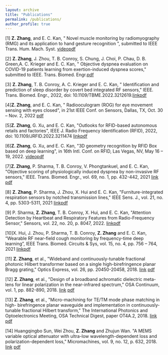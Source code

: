 ```yaml
---
layout: archive
title: "Publications"
permalink: /publications/
author_profile: true
---
```


[1] **Z. Zhang**, and E. C. Kan, " Novel muscle monitoring by radiomyography (RMG) and its application to hand gesture recognition ", submitted to IEEE Trans. Hum. Mach. Syst. [video](https://www.youtube.com/watch?v=UWt5bc9nwfg)[pdf](http://zijingzhang1997.github.io/files/RMG_HGR.pdf)  
      

[2] **Z. Zhang**, J. Zhou, T. B. Conroy, S. Chung, J. Choi, P. Chau, D. B. Green,A. C. Krieger and E. C. Kan, " Objective dyspnea evaluation on COVID-19 patients learning from exertion-induced dyspnea scores," submitted to IEEE. Trans. Biomed. Engr.[pdf](http://zijingzhang1997.github.io/files/COVID_dyspnea.pdf)  

[3]	**Z. Zhang**, T. B. Conroy, A. C. Krieger and E. C. Kan, " Identification and prediction of sleep disorder by covert bed integrated RF sensors," IEEE. Trans. Biomed. Engr., 2022, doi: 10.1109/TBME.2022.3212619.[link](https://ieeexplore.ieee.org/abstract/document/9913659)[pdf](https://ieeexplore-ieee-org.proxy.library.cornell.edu/stamp/stamp.jsp?tp=&arnumber=9913659)


[4]**Z. Zhang**, and E. C. Kan, " Radiooculogram (ROG) for eye movement sensing with eyes closed", in 21st IEEE Conf. on Sensors, Dallas, TX, Oct. 30 – Nov. 2, 2022 [pdf](http://zijingzhang1997.github.io/files/pmanuscript_ROG.pdf)

[5]**Z. Zhang**, G. Xu, and E. C. Kan, "Outlooks for RFID-based autonomous retails and factories", IEEE J. Radio Frequency Identification (RFID), 2022, doi: 10.1109/JRFID.2022.3211474 [link](https://ieeexplore.ieee.org/abstract/document/9908155)[pdf](http://zijingzhang1997.github.io/files/JRFID.pdf)

[6]**Z. Zhang**, G. Xu, and E. C. Kan, "3D geometry recognition by RFID Box based on deep learning", in 16th Intl. Conf. on RFID, Las Vegas, NV, May 16 – 19, 2022. [video](https://www.youtube.com/watch?v=ZCJ9l3e_it4)[pdf](http://zijingzhang1997.github.io/files/RFID_Poster.pdf)


[7]**Z. Zhang**, P. Sharma, T. B. Conroy, V. Phongtankuel, and E. C. Kan, "Objective scoring of physiologically induced dyspnea by non-invasive RF sensors," IEEE. Trans. Biomed. Engr., vol. 69, no. 1, pp. 432-442, 2021 [link](https://ieeexplore.ieee.org/document/9483654) [pdf](http://zijingzhang1997.github.io/files/paper2.pdf)

[8]	**Z. Zhang**, P. Sharma, J. Zhou, X. Hui and E. C. Kan, "Furniture-integrated respiration sensors by notched transmission lines," IEEE Sens. J., vol. 21, no. 4, pp. 5303-5311, 2021 [link](https://ieeexplore.ieee.org/abstract/document/9214478)[pdf](http://zijingzhang1997.github.io/files/paper1.pdf)

[9]	P. Sharma, **Z. Zhang**, T. B. Conroy, X. Hui, and E. C. Kan, "Attention Detection by Heartbeat and Respiratory Features from Radio-Frequency Sensor," Sensors, vol. 22, no. 20, p. 8047, 2022. [link](https://www.mdpi.com/1424-8220/22/20/8047)[pdf](http://zijingzhang1997.github.io/files/P_sensor.pdf)
     
[10]X. Hui, J. Zhou, P. Sharma, T. B. Conroy, **Z. Zhang** and E. C. Kan, “Wearable RF near-field cough monitoring by frequency-time deep learning”, IEEE Trans. Biomed. Circuits & Sys, vol. 15, no. 4, pp. 756 – 764, 2021 [link](https://ieeexplore.ieee.org/document/9496122)[pdf](http://zijingzhang1997.github.io/files/XH.pdf)   



[11] **Z. Zhang**, et al., "Wideband and continuously-tunable fractional photonic Hilbert transformer based on a single high-birefringence planar Bragg grating," Optics Express, vol. 26, pp. 20450-20458, 2018. [link](https://www.osapublishing.org/oe/fulltext.cfm?uri=oe-26-16-20450&id=395729) [pdf](http://zijingzhang1997.github.io/files/paper4.pdf)   


[12] **Z. Zhang**, et al., "Design of a broadband achromatic dielectric meta-lens for linear polarization in the near-infrared spectrum," OSA Continuum, vol. 1, pp. 882-890, 2018. [link](https://www.osapublishing.org/osac/fulltext.cfm?uri=osac-1-3-882&id=399366) [pdf](http://zijingzhang1997.github.io/files/paper5.pdf)  


[13] **Z. Zhang**, et al., "Micro-machining for TE/TM mode phase matching in high- birefringence planar waveguide and implementation in continuously-tunable fractional Hilbert transform," The International Photonics and Optoelectronics Meeting, OSA Technical Digest, paper OT4A.2, 2018. [link](https://www.osapublishing.org/abstract.cfm?uri=OEDI-2018-OT4A.2) [pdf](http://zijingzhang1997.github.io/files/paper6.pdf)  


[14] Huangqingbo Sun, Wei Zhou, **Z. Zhang** and Zhujun Wan. "A MEMS variable optical attenuator with ultra-low wavelength-dependent loss and polarization-dependent loss," Micromachines, vol. 9, no. 12, p. 632, 2018. [link](https://www.ncbi.nlm.nih.gov/pmc/articles/PMC6315418/) [pdf](http://zijingzhang1997.github.io/files/paper7.pdf)

